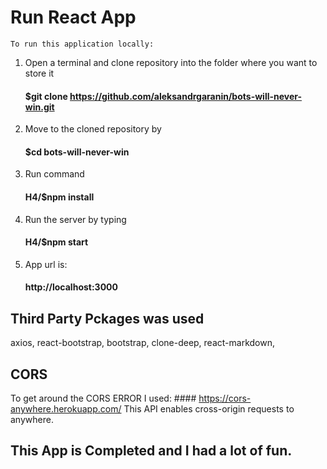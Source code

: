 # Run React App

    To run this application locally:

1. Open a terminal and clone repository into the folder where you want to store it 
    #### $git clone https://github.com/aleksandrgaranin/bots-will-never-win.git
2. Move to the cloned repository by 
    #### $cd bots-will-never-win
3. Run command 
    #### H4/$npm install
4. Run the server by typing 
    #### H4/$npm start
5. App url is:
    #### http://localhost:3000

## Third Party Pckages was used

axios, react-bootstrap, bootstrap, clone-deep, react-markdown,

## CORS 

To get around the CORS ERROR I used: 
    #### https://cors-anywhere.herokuapp.com/
This API enables cross-origin requests to anywhere.

## This App is Completed and I had a lot of fun.